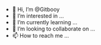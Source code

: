 - 👋 Hi, I’m @Gitbooy
- 👀 I’m interested in ...
- 🌱 I’m currently learning ...
- 💞️ I’m looking to collaborate on ...
- 📫 How to reach me ...

<!---
Gitbooy/Gitbooy is a ✨ special ✨ repository because its `README.md` (this file) appears on your GitHub profile.
You can click the Preview link to take a look at your changes.
--->
